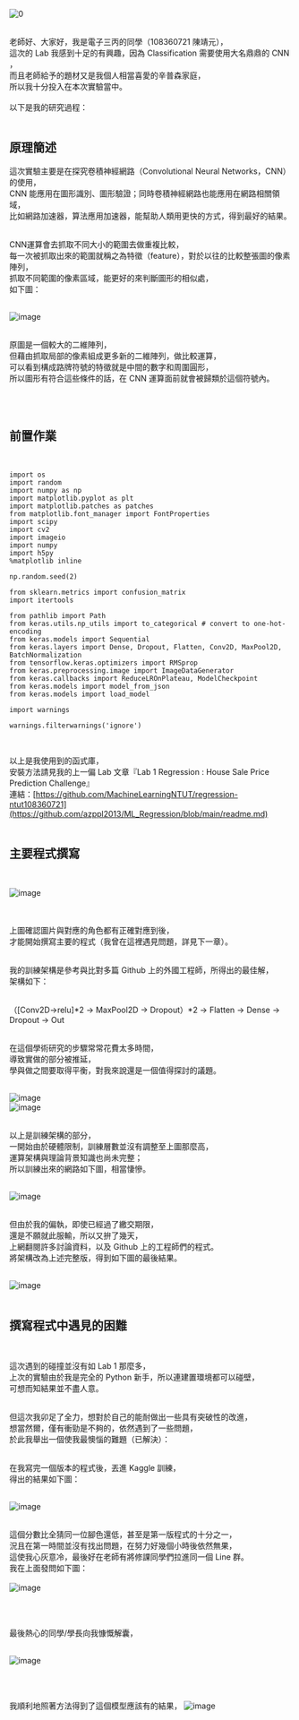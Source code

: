 ![0](https://i.pinimg.com/originals/53/34/36/5334362c0a29f2603b3843587ada34bb.jpg) <br><br>



老師好、大家好，我是電子三丙的同學（108360721 陳靖元），<br>
這次的 Lab 我感到十足的有興趣，因為 Classification 需要使用大名鼎鼎的 CNN ，<br>
而且老師給予的題材又是我個人相當喜愛的辛普森家庭，<br>
所以我十分投入在本次實驗當中。<br>
<br>
以下是我的研究過程：
<br><br>

原理簡述
--
這次實驗主要是在探究卷積神經網路（Convolutional Neural Networks，CNN）的使用，<br>
CNN 能應用在圖形識別、圖形驗證；同時卷積神經網路也能應用在網路相關領域，<br>
比如網路加速器，算法應用加速器，能幫助人類用更快的方式，得到最好的結果。 <br><br>

CNN運算會去抓取不同大小的範圍去做重複比較，<br>
每一次被抓取出來的範圍就稱之為特徵（feature），對於以往的比較整張圖的像素陣列，<br>
抓取不同範圍的像素區域，能更好的來判斷圖形的相似處，<br>
如下圖：<br><br>

![image](https://d29g4g2dyqv443.cloudfront.net/sites/default/files/pictures/2018/convolutional_neural_network.png) <br><br>

原圖是一個較大的二維陣列，<br>
但藉由抓取局部的像素組成更多新的二維陣列，做比較運算，<br>
可以看到構成路牌符號的特徵就是中間的數字和周圍圓形，<br>
所以圖形有符合這些條件的話，在 CNN 運算面前就會被歸類於這個符號內。<br>

<br>
<br>

前置作業
--
<br>

```
import os
import random
import numpy as np
import matplotlib.pyplot as plt
import matplotlib.patches as patches
from matplotlib.font_manager import FontProperties
import scipy
import cv2
import imageio
import numpy
import h5py
%matplotlib inline

np.random.seed(2)

from sklearn.metrics import confusion_matrix
import itertools

from pathlib import Path
from keras.utils.np_utils import to_categorical # convert to one-hot-encoding
from keras.models import Sequential
from keras.layers import Dense, Dropout, Flatten, Conv2D, MaxPool2D, BatchNormalization
from tensorflow.keras.optimizers import RMSprop
from keras.preprocessing.image import ImageDataGenerator
from keras.callbacks import ReduceLROnPlateau, ModelCheckpoint
from keras.models import model_from_json
from keras.models import load_model

import warnings

warnings.filterwarnings('ignore')
```
<br>

以上是我使用到的函式庫，<br>
安裝方法請見我的上一偏 Lab 文章『Lab 1 Regression : House Sale Price Prediction Challenge』 <br>
連結：[https://github.com/MachineLearningNTUT/regression-ntut108360721](https://github.com/azppl2013/ML_Regression/blob/main/readme.md) <br><br>


主要程式撰寫
--
<br>

![image](https://user-images.githubusercontent.com/95005809/150534648-042c784b-9cdc-4b93-85da-711b66bbb1f1.png)

<br><br>
上圖確認圖片與對應的角色都有正確對應到後，<br>
才能開始撰寫主要的程式（我曾在這裡遇見問題，詳見下一章）。<br><br>

我的訓練架構是參考與比對多篇 Github 上的外國工程師，所得出的最佳解，<br>
架構如下：<br><br>

（[Conv2D->relu]*2 -> MaxPool2D -> Dropout）*2 -> Flatten -> Dense -> Dropout -> Out <br><br>

在這個學術研究的步驟常常花費太多時間，<br>
導致實做的部分被推延，<br>
學與做之間要取得平衡，對我來說還是一個值得探討的議題。<br><br>

![image](https://user-images.githubusercontent.com/95005809/150535439-c6ecf8b8-96d8-4e02-bda6-06a51bd0619b.png)<br>
![image](https://user-images.githubusercontent.com/95005809/150535804-d31f0553-e607-4ccb-b1cc-3f89ee8d6900.png)<br><br>

以上是訓練架構的部分，<br>
一開始由於硬體限制，訓練層數並沒有調整至上圖那麼高，<br>
運算架構與理論背景知識也尚未完整；<br>
所以訓練出來的網路如下圖，相當悽慘。<br><br>

![image](https://user-images.githubusercontent.com/95005809/150535873-3e1b4022-4f07-401d-8ee9-284d54b86408.png)<br><br>

但由於我的偏執，即使已經過了繳交期限，<br>
還是不願就此服輸，所以又拚了幾天，<br>
上網翻閱許多討論資料，以及 Github 上的工程師們的程式。<br>
將架構改為上述完整版，得到如下圖的最後結果。<br><br>

![image](https://user-images.githubusercontent.com/95005809/150536185-4b0831b6-3f1b-4534-b390-f232706390b4.png)<br><br>


撰寫程式中遇見的困難
--
<br>

這次遇到的碰撞並沒有如 Lab 1 那麼多，<br>
上次的實驗由於我是完全的 Python 新手，所以連建置環境都可以碰壁，<br>
可想而知結果並不盡人意。<br><br>

但這次我卯足了全力，想對於自己的能耐做出一些具有突破性的改進，<br>
想當然爾，僅有衝勁是不夠的，依然遇到了一些問題，<br>
於此我舉出一個使我最懊惱的難題（已解決）：<br><br>

在我寫完一個版本的程式後，丟進 Kaggle 訓練，<br>
得出的結果如下圖：<br><br>

![image](https://user-images.githubusercontent.com/95005809/150537177-7d704aca-4fef-48b3-bb71-a52e22a84f39.png)<br><br>

這個分數比全猜同一位腳色還低，甚至是第一版程式的十分之一，<br>
況且在第一時間並沒有找出問題，在努力好幾個小時後依然無果，<br>
這使我心灰意冷，最後好在老師有將修課同學們拉進同一個 Line 群。<br>
我在上面發問如下圖：<br><br>
![image](https://user-images.githubusercontent.com/95005809/150537660-961f91c7-bd9a-4274-a59c-a6ddc5b947f6.png)

<br><br>

最後熱心的同學/學長向我慷慨解囊，<br><br>

![image](https://user-images.githubusercontent.com/95005809/150538020-dbef14a0-e941-49e0-aa8b-9d55c940041e.png)

<br><br>


我順利地照著方法得到了這個模型應該有的結果，
![image](https://user-images.githubusercontent.com/95005809/150537870-dd74ea17-b296-4d48-abba-cd559e9772df.png)









